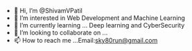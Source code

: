 - 👋 Hi, I’m @ShivamVPatil
- 👀 I’m interested in Web Development and Machine Learning
- 🌱 I’m currently learning ... Deep learning and CyberSecurity
- 💞️ I’m looking to collaborate on ...
- 📫 How to reach me ...Email:sky80run@gmail.com


